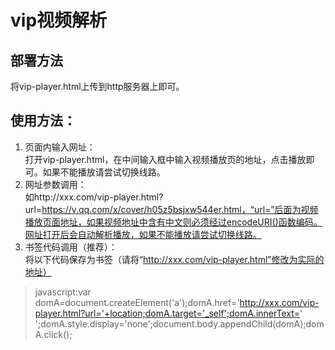 # vip视频解析
## 部署方法  
将vip-player.html上传到http服务器上即可。  
## 使用方法：
1. ​页面内输入网址：  
打开vip-player.html，在中间输入框中输入视频播放页的地址，点击播放即可。如果不能播放请尝试切换线路。
2. 网址参数调用：  
如http://xxx.com/vip-player.html?url=https://v.qq.com/x/cover/h05z5bsjxw544er.html，“url=”后面为视频播放页面地址，如果视频地址中含有中文则必须经过encodeURI()函数编码。网址打开后会自动解析播放，如果不能播放请尝试切换线路。  
3. 书签代码调用（推荐）：  
将以下代码保存为书签（请将“http://xxx.com/vip-player.html”修改为实际的地址）  
>javascript:var domA=document.createElement('a');domA.href='http://xxx.com/vip-player.html?url='+location;domA.target='_self';domA.innerText=' ';domA.style.display='none';document.body.appendChild(domA);domA.click();
